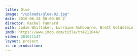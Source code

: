 ```yaml
---
title: Glue
image: "/uploads/glue-02.jpg"
date: 2016-06-24 00:00:00 Z
director: Rachel Tunnard
with: Jodie Whittaker, Lorraine Ashbourne, Brett Goldstein
imdb: https://www.imdb.com/title/tt4211044/
video: 281611147
layout: project
is-in-production: 
---
```



